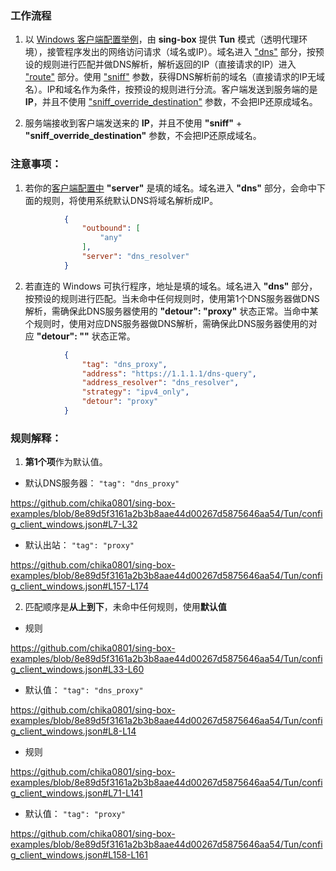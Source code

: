 ### 工作流程

1. 以 [Windows 客户端配置举例](config_client_windows.json)，由 **sing-box** 提供 **Tun** 模式（透明代理环境），接管程序发出的网络访问请求（域名或IP）。域名进入 ["dns"](config_client_windows.json#L32) 部分，按预设的规则进行匹配并做DNS解析，解析返回的IP（直接请求的IP）进入 ["route"](config_client_windows.json#L74) 部分。使用 ["sniff"](config_client_windows.json#L162) 参数，获得DNS解析前的域名（直接请求的IP无域名）。IP和域名作为条件，按预设的规则进行分流。客户端发送到服务端的是 **IP**，并且不使用 ["sniff_override_destination"](config_client_windows.json#L163) 参数，不会把IP还原成域名。

3. 服务端接收到客户端发送来的 **IP**，并且不使用 **"sniff"** + **"sniff_override_destination"** 参数，不会把IP还原成域名。

### 注意事项：

1. 若你的[客户端配置中](config_client_windows.json#L164) **"server"** 是填的域名。域名进入 **"dns"** 部分，会命中下面的规则，将使用系统默认DNS将域名解析成IP。

```json
            {
                "outbound": [
                    "any"
                ],
                "server": "dns_resolver"
            }
```

2. 若直连的 Windows 可执行程序，地址是填的域名。域名进入 **"dns"** 部分，按预设的规则进行匹配。当未命中任何规则时，使用第1个DNS服务器做DNS解析，需确保此DNS服务器使用的 **"detour": "proxy"** 状态正常。当命中某个规则时，使用对应DNS服务器做DNS解析，需确保此DNS服务器使用的对应 **"detour": ""** 状态正常。

```json
            {
                "tag": "dns_proxy",
                "address": "https://1.1.1.1/dns-query",
                "address_resolver": "dns_resolver",
                "strategy": "ipv4_only",
                "detour": "proxy"
            }
```

### 规则解释：

1. **第1个项**作为默认值。

- 默认DNS服务器： `"tag": "dns_proxy"`

https://github.com/chika0801/sing-box-examples/blob/8e89d5f3161a2b3b8aae44d00267d5875646aa54/Tun/config_client_windows.json#L7-L32

- 默认出站： `"tag": "proxy"`

https://github.com/chika0801/sing-box-examples/blob/8e89d5f3161a2b3b8aae44d00267d5875646aa54/Tun/config_client_windows.json#L157-L174

2. 匹配顺序是**从上到下**，未命中任何规则，使用**默认值**

- 规则

https://github.com/chika0801/sing-box-examples/blob/8e89d5f3161a2b3b8aae44d00267d5875646aa54/Tun/config_client_windows.json#L33-L60

- 默认值： `"tag": "dns_proxy"`

https://github.com/chika0801/sing-box-examples/blob/8e89d5f3161a2b3b8aae44d00267d5875646aa54/Tun/config_client_windows.json#L8-L14

- 规则

https://github.com/chika0801/sing-box-examples/blob/8e89d5f3161a2b3b8aae44d00267d5875646aa54/Tun/config_client_windows.json#L71-L141

- 默认值： `"tag": "proxy"`

https://github.com/chika0801/sing-box-examples/blob/8e89d5f3161a2b3b8aae44d00267d5875646aa54/Tun/config_client_windows.json#L158-L161
